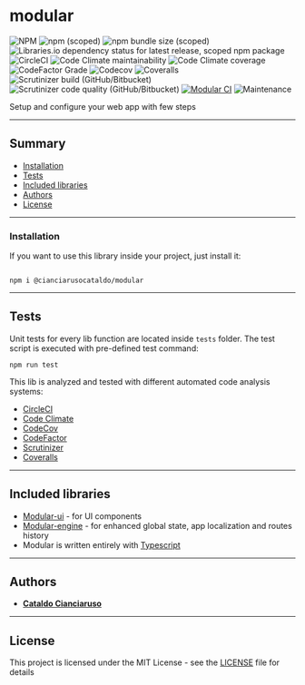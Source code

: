 # modular
![NPM](https://img.shields.io/npm/l/@cianciarusocataldo/modular?label=License)
![npm (scoped)](https://img.shields.io/npm/v/@cianciarusocataldo/modular?color=blue&style=plastic&label=Latest%20version)
![npm bundle size (scoped)](https://img.shields.io/bundlephobia/min/@cianciarusocataldo/modular?label=Package%20size)
![Libraries.io dependency status for latest release, scoped npm package](https://img.shields.io/librariesio/release/npm/@cianciarusocataldo/modular?label=Libraries.io%20dependency%20status)
![CircleCI](https://img.shields.io/circleci/build/github/CianciarusoCataldo/modular?label=CircleCI%20buiild)
![Code Climate maintainability](https://img.shields.io/codeclimate/maintainability/CianciarusoCataldo/modular?label=Code%20Climate%20maintainability)
![Code Climate coverage](https://img.shields.io/codeclimate/coverage-letter/CianciarusoCataldo/modular?label=Code%20Climate%20coverage)
![CodeFactor Grade](https://img.shields.io/codefactor/grade/github/cianciarusocataldo/modular?label=CodeFactor%20code%20quality)
![Codecov](https://img.shields.io/codecov/c/github/CianciarusoCataldo/modular?label=CodeCov%20coverage)
![Coveralls](https://img.shields.io/coveralls/github/CianciarusoCataldo/modular?label=Coveralls%20coverage)
![Scrutinizer build (GitHub/Bitbucket)](https://img.shields.io/scrutinizer/build/g/CianciarusoCataldo/modular?label=Scrutinizer%20build)
![Scrutinizer code quality (GitHub/Bitbucket)](https://img.shields.io/scrutinizer/quality/g/CianciarusoCataldo/modular?label=Scrutinizer%20code%20quality)
[![Modular CI](https://github.com/CianciarusoCataldo/modular/actions/workflows/modular.yml/badge.svg)](https://github.com/CianciarusoCataldo/modular/actions/workflows/modular.yml)
![Maintenance](https://img.shields.io/maintenance/yes/2025?label=Maintained)

Setup and configure your web app with few steps

---


## Summary
- [Installation](#installation)
- [Tests](#tests)
- [Included libraries](#included-libraries)
- [Authors](#authors)
- [License](#license)

---

### Installation

If you want to use this library inside your project, just install it:
```

npm i @cianciarusocataldo/modular

```

---


## Tests
Unit tests for every lib function are located inside `tests` folder. The test script is executed with pre-defined test command:
```
npm run test
```

This lib is analyzed and tested with different automated code analysis systems:
- [CircleCI](https://app.circleci.com/pipelines/github/CianciarusoCataldo/modular)
- [Code Climate](https://codeclimate.com/github/CianciarusoCataldo/modular)
- [CodeCov](https://app.codecov.io/gh/CianciarusoCataldo/modular)
- [CodeFactor](https://www.codefactor.io/repository/github/cianciarusocataldo/modular)
- [Scrutinizer](https://scrutinizer-ci.com/g/CianciarusoCataldo/modular/)
- [Coveralls](https://coveralls.io/github/CianciarusoCataldo/modular)


---

## Included libraries
- [Modular-ui](https://github.com/CianciarusoCataldo/modular-ui) - for UI components
- [Modular-engine](https://github.com/CianciarusoCataldo/modular-engine) - for enhanced global state, app localization and routes history 
- Modular is written entirely with [Typescript](https://www.typescriptlang.org/)

---

## Authors

- [**Cataldo Cianciaruso**](https://github.com/CianciarusoCataldo)

---

## License

This project is licensed under the MIT License - see the [LICENSE](LICENSE) file for details


